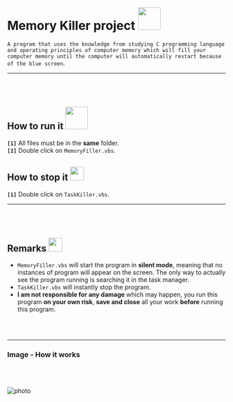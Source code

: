 # Memory Killer project <img height="52" width="52" src = "https://user-images.githubusercontent.com/92999481/166146990-9b3f1dcc-b1da-46a8-9e2c-f54eb61a24e8.png">


```A program that uses the knowledge from studying C programming language and operating principles of computer memory which will fill your computer memory until the computer will automatically restart because of the blue screen```.

<hr>
<br>
<br>

## How to run it <img height="52" width="52" src = "https://user-images.githubusercontent.com/92999481/166147080-e3baac9b-3d24-439d-aa7b-4eec7a59edc2.png">

**```[1]```** All files must be in the **same** folder. <br>
**```[2]```** Double click on ```MemoryFiller.vbs```.

## How to stop it <img height="32" width="32" src = "https://user-images.githubusercontent.com/92999481/166147125-13fcae78-ff07-4943-b808-2f28cebff777.png">

**```[1]```** Double click on ```TaskKiller.vbs```.

<hr>
<br>
<br>

## Remarks <img height="32" width="32" src = "https://user-images.githubusercontent.com/92999481/166147196-39d18eba-8dc3-45ec-b90d-7aba6c1790eb.png">

- ```MemoryFiller.vbs``` will start the program in **silent mode**, meaning that no instances of program will appear on the screen. The only way to actually see the program running is searching it in the task manager.
- ```TaskKiller.vbs``` will instantly stop the program.
- **I am not responsible for any damage** which may happen, you run this program **on your own risk**, **save and close** all your work **before** running this program.

<br>
<br>

<hr>

### Image - How it works
<br>
<br>

![photo](https://github.com/Emanuel181/KillerMemory/blob/f917fae7347b6a1482703020fd8d3062693e6837/Capture.PNG)
